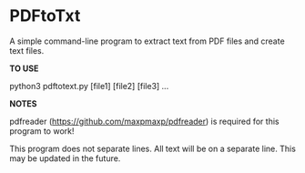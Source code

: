 # PDFtoTxt
A simple command-line program to extract text from PDF files and create text files.


**TO USE**

python3 pdftotext.py [file1] [file2] [file3] ...

**NOTES**

pdfreader (https://github.com/maxpmaxp/pdfreader) is required for this program to work!

This program does not separate lines. All text will be on a separate line. This may be updated in the future.
